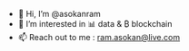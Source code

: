 - 👋 Hi, I’m @asokanram
- 👀 I’m interested in 📊 data & ₿ blockchain
- 📫 Reach out to me : ram.asokan@live.com

<!---
asokanram/asokanram is a ✨ special ✨ repository because its `README.md` (this file) appears on your GitHub profile.
You can click the Preview link to take a look at your changes.
--->
